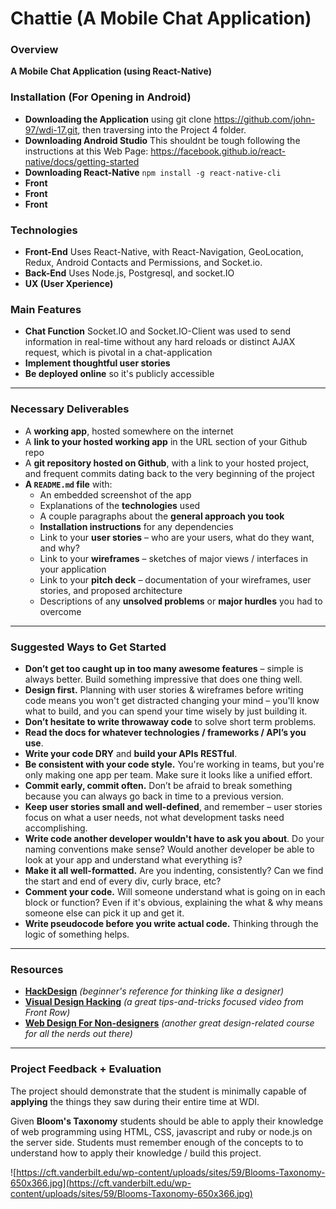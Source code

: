 # Chattie (A Mobile Chat Application)

### Overview

**A Mobile Chat Application (using React-Native)**

### Installation (For Opening in Android)
* **Downloading the Application** 
using git clone https://github.com/john-97/wdi-17.git, then traversing into the Project 4 folder.
* **Downloading Android Studio** 
This shouldnt be tough following the instructions at this Web Page: https://facebook.github.io/react-native/docs/getting-started 
* **Downloading React-Native** ```npm install -g react-native-cli```
* **Front**
* **Front**
* **Front**

### Technologies

* **Front-End** Uses React-Native, with React-Navigation, GeoLocation, Redux, Android Contacts and Permissions, and Socket.io.
* **Back-End** Uses Node.js, Postgresql, and socket.IO
* **UX (User Xperience)** 

### Main Features
* **Chat Function** Socket.IO and Socket.IO-Client was used to send information in real-time without any hard reloads or distinct AJAX request, which is pivotal in a chat-application
* **Implement thoughtful user stories** 
* **Be deployed online** so it's publicly accessible

---

### Necessary Deliverables

* A **working app**, hosted somewhere on the internet
* A **link to your hosted working app** in the URL section of your Github repo
* A **git repository hosted on Github**, with a link to your hosted project, and frequent commits dating back to the very beginning of the project
* **A ``README.md`` file** with:
    * An embedded screenshot of the app
    * Explanations of the **technologies** used
    * A couple paragraphs about the **general approach you took**
    * **Installation instructions** for any dependencies
    * Link to your **user stories** – who are your users, what do they want, and why?
    * Link to your **wireframes** – sketches of major views / interfaces in your application
    * Link to your **pitch deck** – documentation of your wireframes, user stories, and proposed architecture
    * Descriptions of any **unsolved problems** or **major hurdles** you had to overcome

---

### Suggested Ways to Get Started

* **Don’t get too caught up in too many awesome features** – simple is always better. Build something impressive that does one thing well.
* **Design first.** Planning with user stories & wireframes before writing code means you won't get distracted changing your mind – you'll know what to build, and you can spend your time wisely by just building it.
* **Don’t hesitate to write throwaway code** to solve short term problems.
* **Read the docs for whatever technologies / frameworks / API’s you use**.
* **Write your code DRY** and **build your APIs RESTful**.
* **Be consistent with your code style.** You're working in teams, but you're only making one app per team. Make sure it looks like a unified effort.
* **Commit early, commit often.** Don’t be afraid to break something because you can always go back in time to a previous version.
* **Keep user stories small and well-defined**, and remember – user stories focus on what a user needs, not what development tasks need accomplishing.
* **Write code another developer wouldn't have to ask you about**. Do your naming conventions make sense? Would another developer be able to look at your app and understand what everything is?
* **Make it all well-formatted.** Are you indenting, consistently? Can we find the start and end of every div, curly brace, etc?
* **Comment your code.** Will someone understand what is going on in each block or function? Even if it's obvious, explaining the what & why means someone else can pick it up and get it.
* **Write pseudocode before you write actual code.** Thinking through the logic of something helps.

---

### Resources

* **[HackDesign](https://hackdesign.org/lessons)** _(beginner's reference for thinking like a designer)_
* **[Visual Design Hacking](https://generalassemb.ly/online/videos/visual-design-hacking)** _(a great tips-and-tricks focused video from Front Row)_
* **[Web Design For Non-designers](https://generalassemb.ly/online/videos/web-design-for-non-designers)** _(another great design-related course for all the nerds out there)_

---

### Project Feedback + Evaluation
The project should demonstrate that the student is minimally capable of __applying__ the things they saw during their entire time at WDI.

Given __Bloom's Taxonomy__ students should be able to apply their knowledge of web programming using HTML, CSS, javascript and ruby or node.js on the server side. Students must remember enough of the concepts to to understand how to apply their knowledge / build this project.

![https://cft.vanderbilt.edu/wp-content/uploads/sites/59/Blooms-Taxonomy-650x366.jpg](https://cft.vanderbilt.edu/wp-content/uploads/sites/59/Blooms-Taxonomy-650x366.jpg)

